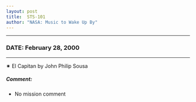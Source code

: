 ```yaml
---
layout: post
title:  STS-101
author: "NASA: Music to Wake Up By"
---
```


----
### DATE: February 28, 2000
----
✷ El Capitan by John Philip Sousa

##### Comment:
* No mission comment
